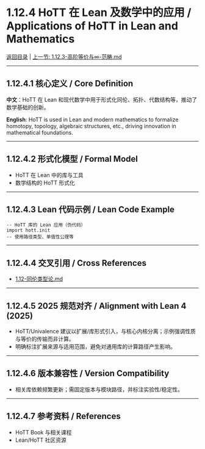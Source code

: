 # 1.12.4 HoTT 在 Lean 及数学中的应用 / Applications of HoTT in Lean and Mathematics

[返回目录](../CONTINUOUS_PROGRESS.md) | [上一节: 1.12.3-高阶等价与∞-范畴.md](1.12.3-高阶等价与∞-范畴.md)

---

## 1.12.4.1 核心定义 / Core Definition

**中文**：HoTT 在 Lean 和现代数学中用于形式化同伦、拓扑、代数结构等，推动了数学基础的创新。

**English**: HoTT is used in Lean and modern mathematics to formalize homotopy, topology, algebraic structures, etc., driving innovation in mathematical foundations.

---

## 1.12.4.2 形式化模型 / Formal Model

- HoTT 在 Lean 中的库与工具
- 数学结构的 HoTT 形式化

---

## 1.12.4.3 Lean 代码示例 / Lean Code Example

```lean
-- HoTT 库的 Lean 应用（伪代码）
import hott.init
-- 使用路径类型、单值性公理等
```

---

## 1.12.4.4 交叉引用 / Cross References

- [1.12-同伦类型论.md](1.12-同伦类型论.md)

---

## 1.12.4.5 2025 规范对齐 / Alignment with Lean 4 (2025)

- HoTT/Univalence 建议以扩展/库形式引入，与核心内核分离；示例强调性质与等价的传输而非计算。
- 明确标注扩展来源与适用范围，避免对通用库的计算路径产生影响。

---

## 1.12.4.6 版本兼容性 / Version Compatibility

- 相关库依赖频繁更新；需固定版本与模块路径，并标注实验性/稳定性。

---

## 1.12.4.7 参考资料 / References

- HoTT Book 与相关课程
- Lean/HoTT 社区资源
